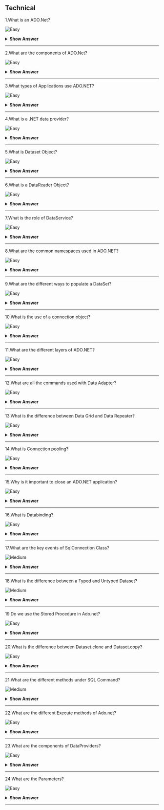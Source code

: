 ## Technical

1.What is an ADO.Net?

![Easy](https://raw.githubusercontent.com/revaturelabs/interviewquestions/aef8eff919a3b083089641381ed9a9101ed21fba/ComplexityTags/simple%20(2).svg)

<details markdown="1"> <summary> <b> Show Answer </b> </summary>

<blockquote markdown="1"> 
    
ADO.Net is commonly termed ActiveX Data Objects which is a part of the .Net Framework.ADO.Net framework has a set of classes which are used to handle data access by connecting with different databases like SQL, Access, Oracle, etc.,


</blockquote  markdown="1">

</details markdown="1">

---

2.What are the components of ADO.Net?

![Easy](https://raw.githubusercontent.com/revaturelabs/interviewquestions/aef8eff919a3b083089641381ed9a9101ed21fba/ComplexityTags/simple%20(2).svg)

<details markdown="1"> <summary> <b> Show Answer </b> </summary>

<blockquote markdown="1"> 

Components of ADO.NET Components are designed for data manipulation and faster data access.Connection, Command, DataReader, DataAdapter, DataSet, and DataView are the components of ADO.NET that are used to perform database operations.

</blockquote  markdown="1">

</details markdown="1">

---

3.What types of Applications use ADO.NET?

![Easy](https://raw.githubusercontent.com/revaturelabs/interviewquestions/aef8eff919a3b083089641381ed9a9101ed21fba/ComplexityTags/simple%20(2).svg)

<details markdown="1"> <summary> <b> Show Answer </b> </summary>

<blockquote markdown="1"> 

- ASP.NET Web Form Applications
- Windows Applications
- ASP.NET MVC Application
- Console Applications
- ASP.NET Web API Applications

</blockquote  markdown="1">

</details markdown="1">

---

4.What is a .NET data provider?

![Easy](https://raw.githubusercontent.com/revaturelabs/interviewquestions/aef8eff919a3b083089641381ed9a9101ed21fba/ComplexityTags/simple%20(2).svg)

<details markdown="1"> <summary> <b> Show Answer </b> </summary>

<blockquote markdown="1"> 

A .NET data provider is a software library consisting of classes that provide data access services such as connecting to a data source, executing commands at a data source, and fetching data from a data source with support to execute commands within transactions.It resides as a lightweight layer between data source and code, providing data access services with increased performance.

The .NET data provider is a component of ADO.NET, a subset of the .NET framework class library.

</blockquote  markdown="1">

</details markdown="1">

---

5.What is Dataset Object?

![Easy](https://raw.githubusercontent.com/revaturelabs/interviewquestions/aef8eff919a3b083089641381ed9a9101ed21fba/ComplexityTags/simple%20(2).svg)

<details markdown="1"> <summary> <b> Show Answer </b> </summary>

<blockquote markdown="1"> 

A Dataset is set to be a collection of data with a tabular column representation.Each column in the table represents a variable and the row represents to value of a variable.This Dataset object can be obtained from the database values.

</blockquote  markdown="1">

</details markdown="1">

---

6.What is a DataReader Object?

![Easy](https://raw.githubusercontent.com/revaturelabs/interviewquestions/aef8eff919a3b083089641381ed9a9101ed21fba/ComplexityTags/simple%20(2).svg)

<details markdown="1"> <summary> <b> Show Answer </b> </summary>

<blockquote markdown="1"> 

DataReader is an object of ADO.Net that provides access to the data from the requested data source.It reads the data sequentially from a data source like Oracle, MS SQL, or MS Access.

</blockquote  markdown="1">

</details markdown="1">

---

7.What is the role of DataService?

![Easy](https://raw.githubusercontent.com/revaturelabs/interviewquestions/aef8eff919a3b083089641381ed9a9101ed21fba/ComplexityTags/simple%20(2).svg)

<details markdown="1"> <summary> <b> Show Answer </b> </summary>

<blockquote markdown="1"> 

A Data Service is responsible to handle the interaction between the Connection Manager, Schema and Data Streamer.

</blockquote  markdown="1">

</details markdown="1">

---

8.What are the common namespaces used in ADO.NET?

![Easy](https://raw.githubusercontent.com/revaturelabs/interviewquestions/aef8eff919a3b083089641381ed9a9101ed21fba/ComplexityTags/simple%20(2).svg)

<details markdown="1"> <summary> <b> Show Answer </b> </summary>

<blockquote markdown="1"> 

In ADO.NET, we can connect to your database with the help of the following namespaces:

- **Data**: This namespace is used to carry the data tables from the database and can hold columns, relations, multiple tables, views and constraints.
- **Data.SqlClient**: This namespace is used to connect the .NET application with the Microsoft SQL Database by using the miscellaneous classes such as SqlConnection, SqlCommand, SqlDataAdapter etc.
- **Data.Odbc**: This namespace is used to connect with the ODBC drivers by using OdbcCommand and OdbcConnection.
- **Data.OracleClient**: This namespace is used to describe a collection of classes to access an Oracle data source.

</blockquote  markdown="1">

</details markdown="1">

---

9.What are the different ways to populate a DataSet?

![Easy](https://raw.githubusercontent.com/revaturelabs/interviewquestions/aef8eff919a3b083089641381ed9a9101ed21fba/ComplexityTags/simple%20(2).svg)

<details markdown="1"> <summary> <b> Show Answer </b> </summary>

<blockquote markdown="1"> 

We can populate a dataset by using any of the following different ways:

- Using DataAdapter objects and call the ‘fill’ method.
- Creating Datatable, Datarow, and Data column objects programmatically.
- Load data from XML Documents.
- Merge or copy from another Dataset.

</blockquote  markdown="1">

</details markdown="1">

---

10.What is the use of a connection object?

![Easy](https://raw.githubusercontent.com/revaturelabs/interviewquestions/aef8eff919a3b083089641381ed9a9101ed21fba/ComplexityTags/simple%20(2).svg)

<details markdown="1"> <summary> <b> Show Answer </b> </summary>

<blockquote markdown="1"> 

The use of the connection object is to connect data to a command object.Different connection objects are used for different providers such as an OleDbConnection object for the OLE-DB provider and SqlConnection object for the Microsoft SQL Server.

</blockquote  markdown="1">

</details markdown="1">

---

11.What are the different layers of ADO.NET?

![Easy](https://raw.githubusercontent.com/revaturelabs/interviewquestions/aef8eff919a3b083089641381ed9a9101ed21fba/ComplexityTags/simple%20(2).svg)

<details markdown="1"> <summary> <b> Show Answer </b> </summary>

<blockquote markdown="1"> 

The different layers of ADO.NET are:

- Business Logic Layer
- Presentation Layer
- Database Access Layer

</blockquote  markdown="1">

</details markdown="1">

---

12.What are all the commands used with Data Adapter?

![Easy](https://raw.githubusercontent.com/revaturelabs/interviewquestions/aef8eff919a3b083089641381ed9a9101ed21fba/ComplexityTags/simple%20(2).svg)

<details markdown="1"> <summary> <b> Show Answer </b> </summary>

<blockquote markdown="1"> 

DataAdapter retrieves data from a data source.UpdateCommand, Insertcommand, and DeleteCommand are the commands object used in DataAdapter to handle a modification on the database.

</blockquote  markdown="1">

</details markdown="1">

---

13.What is the difference between Data Grid and Data Repeater?

![Easy](https://raw.githubusercontent.com/revaturelabs/interviewquestions/aef8eff919a3b083089641381ed9a9101ed21fba/ComplexityTags/simple%20(2).svg)

<details markdown="1"> <summary> <b> Show Answer </b> </summary>

<blockquote markdown="1"> 

**Data Grid**: Data Grid provides many features and functionality to users to perform paging and sort the data in the table easily.It can hold text object data, but it can’t hold embedded or linked object data.
**Data Repeater**: Data Repeater has offered so many features that are not offered by Data Grid such as – It can hold control of embedded and linked objects data and it can embed Data Grid in it but vice-versa is not possible.It doesn’t have support for Paging functionality but can be achieved by programming it.

</blockquote  markdown="1">

</details markdown="1">

---

14.What is Connection pooling?

![Easy](https://raw.githubusercontent.com/revaturelabs/interviewquestions/aef8eff919a3b083089641381ed9a9101ed21fba/ComplexityTags/simple%20(2).svg)

<details markdown="1"> <summary> <b> Show Answer </b> </summary>

<blockquote markdown="1"> 

- Connection pooling refers to the task of grouping database connections in the cache to make them reusable because opening new connections every time to a database is a time-consuming process.
- Therefore, connection pooling enables us to reuse already existing and active database connections, whenever required, increasing the performance of our application.
- We can enable or disable connection pooling in your application by setting the pooling property to either true or false in the connection string.By default, it is enabled in an application.

</blockquote  markdown="1">

</details markdown="1">

---

15.Why is it important to close an ADO.NET application?

![Easy](https://raw.githubusercontent.com/revaturelabs/interviewquestions/aef8eff919a3b083089641381ed9a9101ed21fba/ComplexityTags/simple%20(2).svg)

<details markdown="1"> <summary> <b> Show Answer </b> </summary>

<blockquote markdown="1"> 

- Connections need to be closed properly because it affects the scalability and reliability of the applications.
- Open connections are always vulnerable to attack, so to be short, `Open connections as late as possible and close them as early as possible`.We can close the connections by **final** block or ‘using’ the `USING statement`.

</blockquote  markdown="1">

</details markdown="1">

---

16.What is Databinding?

![Easy](https://raw.githubusercontent.com/revaturelabs/interviewquestions/aef8eff919a3b083089641381ed9a9101ed21fba/ComplexityTags/simple%20(2).svg)

<details markdown="1"> <summary> <b> Show Answer </b> </summary>

<blockquote markdown="1"> 

- Databinding is the process of binding the data with graphical elements (controls in a window form).After binding the data in a window form, you can navigate through the records with the help of the Binding Navigator Control.
- One of the advantages of data binding is, the user does not need to write the codes explicitly, for establishing the connections and creating a data set, this feature will write the necessary ADO.NET code for the user.

</blockquote  markdown="1">

</details markdown="1">

---

17.What are the key events of SqlConnection Class?


![Medium](https://raw.githubusercontent.com/revaturelabs/interviewquestions/aef8eff919a3b083089641381ed9a9101ed21fba/ComplexityTags/Medium%20(2).svg)

<details markdown="1"> <summary> <b> Show Answer </b> </summary>

<blockquote markdown="1"> 

The two key events of SqlConnection are:

**StateChange event**: This event occurred when the state of the Connection changes.The event handler receives an argument (Datatype: StateChangeEventArgs) which contains the data related to that particular event.
**InfoMessage event**: This event occurred when an info message or Warning is returned from a data source.The event handler receives an argument (Datatype: SqlInfoMessageEventArgs) which contains the data related to that event.

</blockquote  markdown="1">

</details markdown="1">

---

18.What is the difference between a Typed and Untyped Dataset?

![Medium](https://raw.githubusercontent.com/revaturelabs/interviewquestions/aef8eff919a3b083089641381ed9a9101ed21fba/ComplexityTags/Medium%20(2).svg)

<details markdown="1"> <summary> <b> Show Answer </b> </summary>

<blockquote markdown="1"> 

The differences are explained below:

**Typed Dataset**: 
 - A typed dataset is derived from the Dataset class and has an associated XML schema, which is created at the time of the creation of the dataset.
 - The XML schema contains information about the dataset structure such as tables, columns, and rows.Data is transferred from a database into a dataset and from the dataset to another component in the XML format.

**Untyped Dataset**: Untyped dataset doesn’t have an XML schema associated with it.Untyped Dataset, the tables, and columns are represented as a collection.

</blockquote  markdown="1">

</details markdown="1">

---

19.Do we use the Stored Procedure in Ado.net?

![Easy](https://raw.githubusercontent.com/revaturelabs/interviewquestions/aef8eff919a3b083089641381ed9a9101ed21fba/ComplexityTags/simple%20(2).svg)

<details markdown="1"> <summary> <b> Show Answer </b> </summary>

<blockquote markdown="1"> 

Yes, stored procedures are used in ADO.Net and they can be used for common repetitive functions.

</blockquote  markdown="1">

</details markdown="1">

---

20.What is the difference between Dataset.clone and Dataset.copy?

![Easy](https://raw.githubusercontent.com/revaturelabs/interviewquestions/aef8eff919a3b083089641381ed9a9101ed21fba/ComplexityTags/simple%20(2).svg)

<details markdown="1"> <summary> <b> Show Answer </b> </summary>

<blockquote markdown="1"> 

**Dataset.clone** object copies structure of the dataset including schemas, relations and constraints.This will not copy data in the table.
**Dataset.copy** – Copies both structure and data from the table.

</blockquote  markdown="1">

</details markdown="1">

---

21.What are the different methods under SQL Command?

![Medium](https://raw.githubusercontent.com/revaturelabs/interviewquestions/aef8eff919a3b083089641381ed9a9101ed21fba/ComplexityTags/Medium%20(2).svg)

<details markdown="1"> <summary> <b> Show Answer </b> </summary>

<blockquote markdown="1"> 

There are different methods under SqlCommand like:
- **Cancel** – Cancel the query
- **CreateParameter** – returns SQL Parameter
- **ExecuteNonQuery** – Executes and does not return a result set
- **ExecuteReader** – executes and returns data in DataReader
- **ExecuteScalar** – Executes and returns a single value
- **ExecuteXmlReader** – Executes and returns data in XMLDataReader object
- **ResetCommandTimeout** – Reset Timeout property

</blockquote  markdown="1">

</details markdown="1">

---

22.What are the different Execute methods of Ado.net?

![Easy](https://raw.githubusercontent.com/revaturelabs/interviewquestions/aef8eff919a3b083089641381ed9a9101ed21fba/ComplexityTags/simple%20(2).svg)

<details markdown="1"> <summary> <b> Show Answer </b> </summary>

<blockquote markdown="1"> 

**ExecuteScalar** – Returns a single value from the dataset
**ExecutenonQuery** – Returns resultset from the dataset and it has multiple values
**ExecuteReader** – Forwardonly resultset
**ExecuteXMLReader** – Build XMLReader object from a SQL Query

</blockquote  markdown="1">

</details markdown="1">

---

23.What are the components of DataProviders?

![Easy](https://raw.githubusercontent.com/revaturelabs/interviewquestions/aef8eff919a3b083089641381ed9a9101ed21fba/ComplexityTags/simple%20(2).svg)

<details markdown="1"> <summary> <b> Show Answer </b> </summary>

<blockquote markdown="1"> 

There are four components of DataProviders:
- Connection
- Commands
- DataReader
- DataAdapter

</blockquote  markdown="1">

</details markdown="1">

---

24.What are the Parameters?

![Easy](https://raw.githubusercontent.com/revaturelabs/interviewquestions/aef8eff919a3b083089641381ed9a9101ed21fba/ComplexityTags/simple%20(2).svg)

<details markdown="1"> <summary> <b> Show Answer </b> </summary>

<blockquote markdown="1"> 

- The parameters are used to exchange the information or data between the stored procedure or function and the .NET application.Anything that is placed in the parameter, is treated as the field, not as a query text, which makes your application secure.

- The parameters can be Input or Output in an SQL query.The default parameter type is Input.

</blockquote  markdown="1">

</details markdown="1">

---

